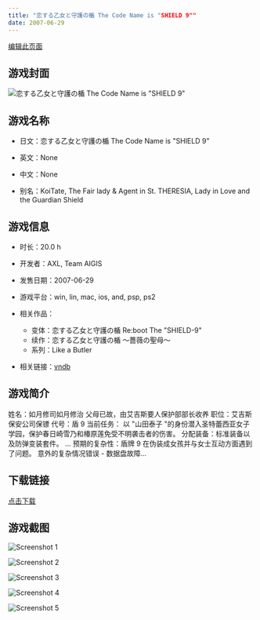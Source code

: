 ```yaml
---
title: "恋する乙女と守護の楯 The Code Name is "SHIELD 9""
date: 2007-06-29
---
```

[编辑此页面](https://github.com/ACG-3/ADV3-source/blob/main/source/_posts/%E6%81%8B%E3%81%99%E3%82%8B%E4%B9%99%E5%A5%B3%E3%81%A8%E5%AE%88%E8%AD%B7%E3%81%AE%E6%A5%AF%20The%20Code%20Name%20is%20SHIELD%209.md)

## 游戏封面

![恋する乙女と守護の楯 The Code Name is "SHIELD 9"](https%3A//pan.timero.xyz/onedrive/img_lib_001/%E6%81%8B%E3%81%99%E3%82%8B%E4%B9%99%E5%A5%B3%E3%81%A8%E5%AE%88%E8%AD%B7%E3%81%AE%E6%A5%AF%20The%20Code%20Name%20is%20SHIELD%209_cover.avif)


## 游戏名称

- 日文：恋する乙女と守護の楯 The Code Name is "SHIELD 9"
- 英文：None
- 中文：None

- 别名：KoiTate, The Fair lady & Agent in St. THERESIA, Lady in Love and the Guardian Shield


## 游戏信息

- 时长：20.0 h
- 开发者：AXL, Team AIGIS
- 发售日期：2007-06-29
- 游戏平台：win, lin, mac, ios, and, psp, ps2
- 相关作品：
   - 变体：恋する乙女と守護の楯 Re:boot The "SHIELD-9"
   - 续作：恋する乙女と守護の楯 ～薔薇の聖母～
   - 系列：Like a Butler

- 相关链接：[vndb](https://vndb.org/v370)


## 游戏简介

姓名：如月修司如月修治
父母已故，由艾吉斯要人保护部部长收养
职位：艾吉斯保安公司保镖
代号：盾 9
当前任务：
以 "山田泰子 "的身份潜入圣特蕾西亚女子学园，保护春日崎雪乃和椿原莲免受不明袭击者的伤害。
分配装备：标准装备以及防弹变装套件。
...
预期的复杂性：盾牌 9 在伪装成女孩并与女士互动方面遇到了问题。
意外的复杂情况错误 - 数据盘故障...


## 下载链接

[点击下载](https://pan.timero.xyz/onedrive/adv_lib_001/%E6%81%8B%E3%81%99%E3%82%8B%E4%B9%99%E5%A5%B3%E3%81%A8%E5%AE%88%E8%AD%B7%E3%81%AE%E6%A5%AF%20The%20Code%20Name%20is%20SHIELD%209)


## 游戏截图


![Screenshot 1](https%3A//pan.timero.xyz/onedrive/img_lib_001/%E6%81%8B%E3%81%99%E3%82%8B%E4%B9%99%E5%A5%B3%E3%81%A8%E5%AE%88%E8%AD%B7%E3%81%AE%E6%A5%AF%20The%20Code%20Name%20is%20SHIELD%209_Screenshot_1.avif)

![Screenshot 2](https%3A//pan.timero.xyz/onedrive/img_lib_001/%E6%81%8B%E3%81%99%E3%82%8B%E4%B9%99%E5%A5%B3%E3%81%A8%E5%AE%88%E8%AD%B7%E3%81%AE%E6%A5%AF%20The%20Code%20Name%20is%20SHIELD%209_Screenshot_2.avif)

![Screenshot 3](https%3A//pan.timero.xyz/onedrive/img_lib_001/%E6%81%8B%E3%81%99%E3%82%8B%E4%B9%99%E5%A5%B3%E3%81%A8%E5%AE%88%E8%AD%B7%E3%81%AE%E6%A5%AF%20The%20Code%20Name%20is%20SHIELD%209_Screenshot_3.avif)

![Screenshot 4](https%3A//pan.timero.xyz/onedrive/img_lib_001/%E6%81%8B%E3%81%99%E3%82%8B%E4%B9%99%E5%A5%B3%E3%81%A8%E5%AE%88%E8%AD%B7%E3%81%AE%E6%A5%AF%20The%20Code%20Name%20is%20SHIELD%209_Screenshot_4.avif)

![Screenshot 5](https%3A//pan.timero.xyz/onedrive/img_lib_001/%E6%81%8B%E3%81%99%E3%82%8B%E4%B9%99%E5%A5%B3%E3%81%A8%E5%AE%88%E8%AD%B7%E3%81%AE%E6%A5%AF%20The%20Code%20Name%20is%20SHIELD%209_Screenshot_5.avif)

